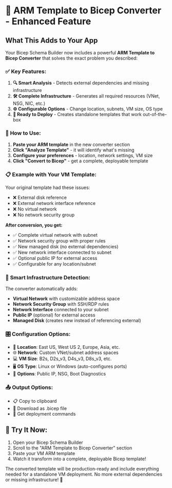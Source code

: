 # 🔄 ARM Template to Bicep Converter - Enhanced Feature

## What This Adds to Your App

Your Bicep Schema Builder now includes a powerful **ARM Template to Bicep Converter** that solves the exact problem you described:

### ✅ **Key Features:**

1. **🔍 Smart Analysis** - Detects external dependencies and missing infrastructure
2. **🛠️ Complete Infrastructure** - Generates all required resources (VNet, NSG, NIC, etc.)
3. **⚙️ Configurable Options** - Change location, subnets, VM size, OS type
4. **🚀 Ready to Deploy** - Creates standalone templates that work out-of-the-box

### 🎯 **How to Use:**

1. **Paste your ARM template** in the new converter section
2. **Click "Analyze Template"** - it will identify what's missing
3. **Configure your preferences** - location, network settings, VM size
4. **Click "Convert to Bicep"** - get a complete, deployable template

### 📋 **Example with Your VM Template:**

Your original template had these issues:
- ❌ External disk reference
- ❌ External network interface reference  
- ❌ No virtual network
- ❌ No network security group

**After conversion, you get:**
- ✅ Complete virtual network with subnet
- ✅ Network security group with proper rules
- ✅ New managed disk (no external dependencies)
- ✅ New network interface connected to subnet
- ✅ Optional public IP for external access
- ✅ Configurable for any location/subnet

### 🌟 **Smart Infrastructure Detection:**

The converter automatically adds:
- **Virtual Network** with customizable address space
- **Network Security Group** with SSH/RDP rules
- **Network Interface** connected to your subnet
- **Public IP** (optional) for external access
- **Managed Disk** (creates new instead of referencing external)

### 🎛️ **Configuration Options:**

- 📍 **Location**: East US, West US 2, Europe, Asia, etc.
- 🌐 **Network**: Custom VNet/subnet address spaces
- 💻 **VM Size**: B2s, D2s_v3, D4s_v3, D8s_v3, etc.
- 🖥️ **OS Type**: Linux or Windows (auto-configures ports)
- 🔧 **Options**: Public IP, NSG, Boot Diagnostics

### 📤 **Output Options:**

- 📋 Copy to clipboard
- 💾 Download as .bicep file  
- 🚀 Get deployment commands

## 🧪 **Try It Now:**

1. Open your Bicep Schema Builder
2. Scroll to the "ARM Template to Bicep Converter" section
3. Paste your VM ARM template
4. Watch it transform into a complete, deployable Bicep template!

The converted template will be production-ready and include everything needed for a standalone VM deployment. No more external dependencies or missing infrastructure! 🎉